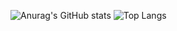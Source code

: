 ![Anurag's GitHub stats](https://github-readme-stats.vercel.app/api?username=vmffyflfanuraghazra&theme=midnight-purple&show_icons=true)
![Top Langs](https://github-readme-stats.vercel.app/api/top-langs/?username=vmffyflf&layout=compact&theme=tokyonight)

<!--
**vmffyflf/vmffyflf** is a ✨ _special_ ✨ repository because its `README.md` (this file) appears on your GitHub profile.

Here are some ideas to get you started:

- 🔭 I’m currently working on ...
- 🌱 I’m currently learning ...
- 👯 I’m looking to collaborate on ...
- 🤔 I’m looking for help with ...
- 💬 Ask me about ...
- 📫 How to reach me: ...
- 😄 Pronouns: ...
- ⚡ Fun fact: ...
-->
